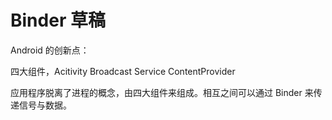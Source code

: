 # Binder 草稿


Android 的创新点：

四大组件，Acitivity Broadcast Service ContentProvider

应用程序脱离了进程的概念，由四大组件来组成。相互之间可以通过 Binder 来传递信号与数据。



